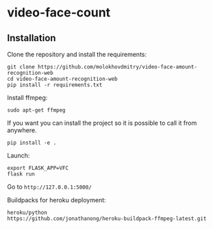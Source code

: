 # video-face-count

## Installation
Clone the repository and install the requirements:
```
git clone https://github.com/molokhovdmitry/video-face-amount-recognition-web
cd video-face-amount-recognition-web
pip install -r requirements.txt
```
Install ffmpeg:
```
sudo apt-get ffmpeg
```
If you want you can install the project so it is possible to call it from anywhere.
```
pip install -e .
```
Launch:
```
export FLASK_APP=VFC
flask run
```
Go to `http://127.0.0.1:5000/`

Buildpacks for heroku deployment:
```
heroku/python
https://github.com/jonathanong/heroku-buildpack-ffmpeg-latest.git
```
